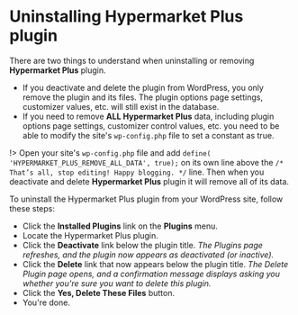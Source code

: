 # Uninstalling Hypermarket Plus plugin

There are two things to understand when uninstalling or removing **Hypermarket Plus** plugin.

* If you deactivate and delete the plugin from WordPress, you only remove the plugin and its files. The plugin options page settings, customizer values, etc. will still exist in the database.
* If you need to remove **ALL Hypermarket Plus** data, including plugin options page settings, customizer control values, etc. you need to be able to modify the site's ```wp-config.php``` file to set a constant as true.

!> Open your site's ```wp-config.php``` file and add ```define( 'HYPERMARKET_PLUS_REMOVE_ALL_DATA', true);``` on its own line above the ```/* That’s all, stop editing! Happy blogging. */``` line. 
Then when you deactivate and delete **Hypermarket Plus** plugin it will remove all of its data.

To uninstall the Hypermarket Plus plugin from your WordPress site, follow these steps:

* Click the **Installed Plugins** link on the **Plugins** menu.
* Locate the Hypermarket Plus plugin.
* Click the **Deactivate** link below the plugin title.
*The Plugins page refreshes, and the plugin now appears as deactivated (or inactive).*
* Click the **Delete** link that now appears below the plugin title.
*The Delete Plugin page opens, and a confirmation message displays asking you whether you're sure you want to delete this plugin.*
* Click the **Yes, Delete These Files** button.
* You're done.
